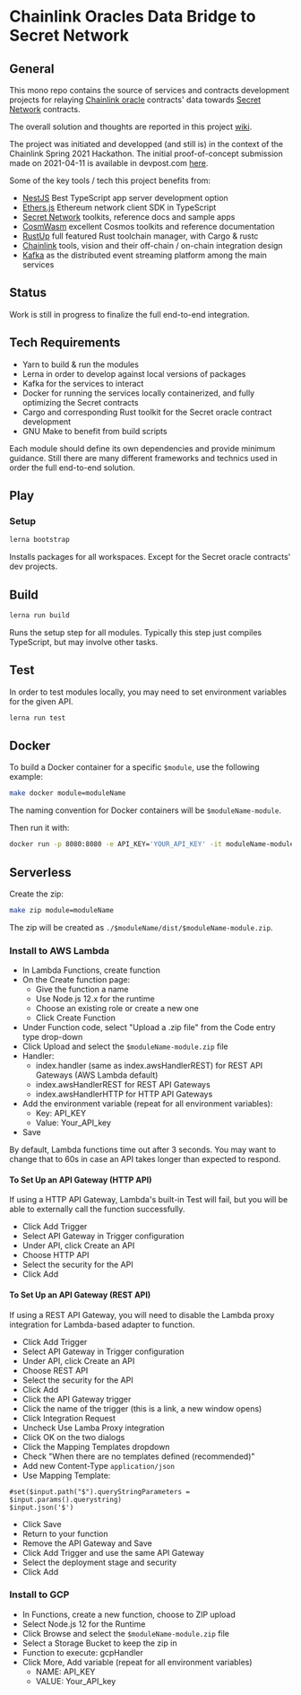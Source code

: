 # Chainlink Oracles Data Bridge to Secret Network

## General
This mono repo contains the source of services and contracts development projects for relaying [Chainlink oracle](https://data.chain.link) contracts' data towards [Secret Network](https://scrt.network) contracts. 

The overall solution and thoughts are reported in this project [wiki](https://github.com/ja88a/Chainlink-eth-SecretNetwork/wiki).

The project was initiated and developped (and still is) in the context of the Chainlink Spring 2021 Hackathon. The initial proof-of-concept submission made on 2021-04-11 is available in devpost.com [here](https://devpost.com/software/chainlink-oracles-bridge-to-secret-network).

Some of the key tools / tech this project benefits from:
- [NestJS](https://nestjs.com) Best TypeScript app server development option
- [Ethers.js](https://github.com/ethers-io/ethers.js) Ethereum network client SDK in TypeScript
- [Secret Network](https://github.com/enigmampc/SecretNetwork) toolkits, reference docs and sample apps
- [CosmWasm](https://github.com/CosmWasm/cosmwasm) excellent Cosmos toolkits and reference documentation
- [RustUp](https://rustup.rs) full featured Rust toolchain manager, with Cargo & rustc
- [Chainlink](https://chain.link) tools, vision and their off-chain / on-chain integration design
- [Kafka](https://kafka.apache.org/) as the distributed event streaming platform among the main services

## Status
Work is still in progress to finalize the full end-to-end integration.

## Tech Requirements

- Yarn to build & run the modules
- Lerna in order to develop against local versions of packages
- Kafka for the services to interact
- Docker for running the services locally containerized, and fully optimizing the Secret contracts
- Cargo and corresponding Rust toolkit for the Secret oracle contract development
- GNU Make to benefit from build scripts
 
Each module should define its own dependencies and provide minimum guidance. Still there are many different frameworks and technics used in order the full end-to-end solution.

## Play
### Setup

```bash
lerna bootstrap
```

Installs packages for all workspaces. Except for the Secret oracle contracts' dev projects. 

## Build

```bash
lerna run build
```

Runs the setup step for all modules. Typically this step just compiles TypeScript, but may involve other tasks.

## Test

In order to test modules locally, you may need to set environment variables for the given API.

```bash
lerna run test
```

## Docker

To build a Docker container for a specific `$module`, use the following example:

```bash
make docker module=moduleName
```

The naming convention for Docker containers will be `$moduleName-module`.

Then run it with:

```bash
docker run -p 8080:8080 -e API_KEY='YOUR_API_KEY' -it moduleName-module:latest
```

## Serverless

Create the zip:

```bash
make zip module=moduleName
```

The zip will be created as `./$moduleName/dist/$moduleName-module.zip`.

### Install to AWS Lambda

- In Lambda Functions, create function
- On the Create function page:
  - Give the function a name
  - Use Node.js 12.x for the runtime
  - Choose an existing role or create a new one
  - Click Create Function
- Under Function code, select "Upload a .zip file" from the Code entry type drop-down
- Click Upload and select the `$moduleName-module.zip` file
- Handler:
  - index.handler (same as index.awsHandlerREST) for REST API Gateways (AWS Lambda default)
  - index.awsHandlerREST for REST API Gateways
  - index.awsHandlerHTTP for HTTP API Gateways
- Add the environment variable (repeat for all environment variables):
  - Key: API_KEY
  - Value: Your_API_key
- Save

By default, Lambda functions time out after 3 seconds. You may want to change that to 60s in case an API takes longer than expected to respond.

#### To Set Up an API Gateway (HTTP API)

If using a HTTP API Gateway, Lambda's built-in Test will fail, but you will be able to externally call the function successfully.

- Click Add Trigger
- Select API Gateway in Trigger configuration
- Under API, click Create an API
- Choose HTTP API
- Select the security for the API
- Click Add

#### To Set Up an API Gateway (REST API)

If using a REST API Gateway, you will need to disable the Lambda proxy integration for Lambda-based adapter to function.

- Click Add Trigger
- Select API Gateway in Trigger configuration
- Under API, click Create an API
- Choose REST API
- Select the security for the API
- Click Add
- Click the API Gateway trigger
- Click the name of the trigger (this is a link, a new window opens)
- Click Integration Request
- Uncheck Use Lamba Proxy integration
- Click OK on the two dialogs
- Click the Mapping Templates dropdown
- Check "When there are no templates defined (recommended)"
- Add new Content-Type `application/json`
- Use Mapping Template: 
```
#set($input.path("$").queryStringParameters = $input.params().querystring)
$input.json('$')
```
- Click Save
- Return to your function
- Remove the API Gateway and Save
- Click Add Trigger and use the same API Gateway
- Select the deployment stage and security
- Click Add

### Install to GCP

- In Functions, create a new function, choose to ZIP upload
- Select Node.js 12 for the Runtime
- Click Browse and select the `$moduleName-module.zip` file
- Select a Storage Bucket to keep the zip in
- Function to execute: gcpHandler
- Click More, Add variable (repeat for all environment variables)
  - NAME: API_KEY
  - VALUE: Your_API_key
